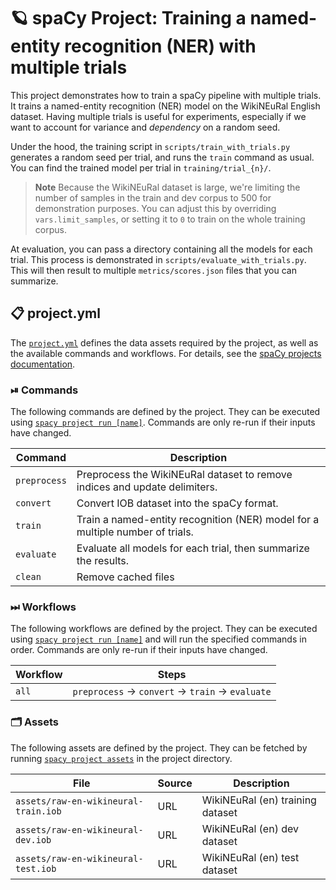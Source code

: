 <!-- SPACY PROJECT: AUTO-GENERATED DOCS START (do not remove) -->

# 🪐 spaCy Project: Training a named-entity recognition (NER) with multiple trials

This project demonstrates how to train a spaCy pipeline with multiple trials.
It trains a named-entity recognition (NER) model on the WikiNEuRal English
dataset.  Having multiple trials is useful for experiments, especially if we
want to account for variance and *dependency* on a random seed. 

Under the hood, the training script in `scripts/train_with_trials.py`
generates a random seed per trial, and runs the `train` command as usual.  You
can find the trained model per trial in `training/trial_{n}/`.

> **Note**
> Because the WikiNEuRal dataset is large, we're limiting the number of samples in the train
> and dev corpus to 500 for demonstration purposes. You can adjust this by
> overriding `vars.limit_samples`, or setting it to `0` to train on the whole
> training corpus.

At evaluation, you can pass a directory containing all the models for each
trial. This process is demonstrated in `scripts/evaluate_with_trials.py`.
This will then result to multiple `metrics/scores.json` files that you can
summarize.


## 📋 project.yml

The [`project.yml`](project.yml) defines the data assets required by the
project, as well as the available commands and workflows. For details, see the
[spaCy projects documentation](https://spacy.io/usage/projects).

### ⏯ Commands

The following commands are defined by the project. They
can be executed using [`spacy project run [name]`](https://spacy.io/api/cli#project-run).
Commands are only re-run if their inputs have changed.

| Command | Description |
| --- | --- |
| `preprocess` | Preprocess the WikiNEuRal dataset to remove indices and update delimiters. |
| `convert` | Convert IOB dataset into the spaCy format. |
| `train` | Train a named-entity recognition (NER) model for a multiple number of trials. |
| `evaluate` | Evaluate all models for each trial, then summarize the results. |
| `clean` | Remove cached files |

### ⏭ Workflows

The following workflows are defined by the project. They
can be executed using [`spacy project run [name]`](https://spacy.io/api/cli#project-run)
and will run the specified commands in order. Commands are only re-run if their
inputs have changed.

| Workflow | Steps |
| --- | --- |
| `all` | `preprocess` &rarr; `convert` &rarr; `train` &rarr; `evaluate` |

### 🗂 Assets

The following assets are defined by the project. They can
be fetched by running [`spacy project assets`](https://spacy.io/api/cli#project-assets)
in the project directory.

| File | Source | Description |
| --- | --- | --- |
| `assets/raw-en-wikineural-train.iob` | URL | WikiNEuRal (en) training dataset |
| `assets/raw-en-wikineural-dev.iob` | URL | WikiNEuRal (en) dev dataset |
| `assets/raw-en-wikineural-test.iob` | URL | WikiNEuRal (en) test dataset |

<!-- SPACY PROJECT: AUTO-GENERATED DOCS END (do not remove) -->